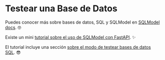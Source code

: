 # Testear una Base de Datos

Puedes conocer más sobre bases de datos, SQL y SQLModel en <a href="https://sqlmodel.tiangolo.com/" class="external-link" target="_blank">SQLModel docs</a>. 🤓

Existe un mini <a href="https://sqlmodel.tiangolo.com/tutorial/fastapi/" class="external-link" target="_blank">tutorial sobre el uso de SQLModel con FastAPI</a>. ✨

El tutorial incluye una sección <a href="https://sqlmodel.tiangolo.com/tutorial/fastapi/tests/" class="external-link" target="_blank">sobre el modo de testear bases de datos SQL</a>. 😎
